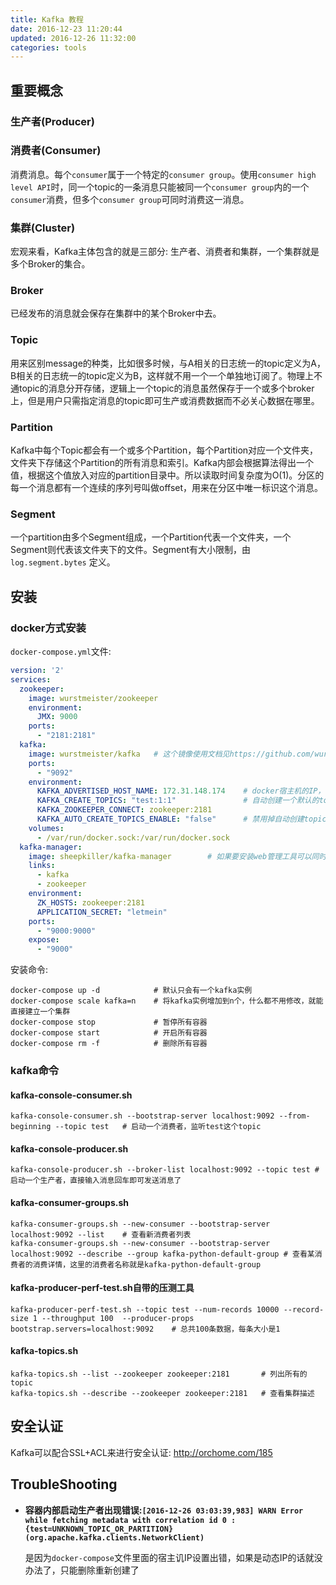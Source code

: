 ```yaml
---
title: Kafka 教程
date: 2016-12-23 11:20:44
updated: 2016-12-26 11:32:00
categories: tools
---
```



## 重要概念

### 生产者(Producer)

### 消费者(Consumer)

消费消息。每个`consumer`属于一个特定的`consumer group`。使用`consumer high level API`时，同一个topic的一条消息只能被同一个`consumer group`内的一个`consumer`消费，但多个`consumer group`可同时消费这一消息。

### 集群(Cluster)

宏观来看，Kafka主体包含的就是三部分: 生产者、消费者和集群，一个集群就是多个Broker的集合。

### Broker

已经发布的消息就会保存在集群中的某个Broker中去。

### Topic

用来区别message的种类，比如很多时候，与A相关的日志统一的topic定义为A，B相关的日志统一的topic定义为B，这样就不用一个一个单独地订阅了。物理上不通topic的消息分开存储，逻辑上一个topic的消息虽然保存于一个或多个broker上，但是用户只需指定消息的topic即可生产或消费数据而不必关心数据在哪里。

### Partition

Kafka中每个Topic都会有一个或多个Partition，每个Partition对应一个文件夹，文件夹下存储这个Partition的所有消息和索引。Kafka内部会根据算法得出一个值，根据这个值放入对应的partition目录中。所以读取时间复杂度为O(1)。分区的每一个消息都有一个连续的序列号叫做offset，用来在分区中唯一标识这个消息。

### Segment

一个partition由多个Segment组成，一个Partition代表一个文件夹，一个Segment则代表该文件夹下的文件。Segment有大小限制，由`log.segment.bytes` 定义。

## 安装

### docker方式安装

`docker-compose.yml`文件:

```yaml
version: '2'
services:
  zookeeper:
    image: wurstmeister/zookeeper
    environment:
      JMX: 9000
    ports:
      - "2181:2181"
  kafka:
    image: wurstmeister/kafka	# 这个镜像使用文档见https://github.com/wurstmeister/kafka-docker
    ports:
      - "9092"
    environment:
      KAFKA_ADVERTISED_HOST_NAME: 172.31.148.174	# docker宿主机的IP，直接ifconfig获取，这是重点，否则，在容器内部启动生产者消费者都会失败的
      KAFKA_CREATE_TOPICS: "test:1:1"				# 自动创建一个默认的topic
      KAFKA_ZOOKEEPER_CONNECT: zookeeper:2181
      KAFKA_AUTO_CREATE_TOPICS_ENABLE: "false"		# 禁用掉自动创建topic的功能，使用上面的镜像，kafka的参数设置都可以以这样的方式进行设置
    volumes:
      - /var/run/docker.sock:/var/run/docker.sock
  kafka-manager:
    image: sheepkiller/kafka-manager		# 如果要安装web管理工具可以同时安装这个，最后通过苏主机IP的9000端口进行访问，例如172.31.148.174:9000
    links:
      - kafka
      - zookeeper
    environment:
      ZK_HOSTS: zookeeper:2181
      APPLICATION_SECRET: "letmein"
    ports:
      - "9000:9000"
    expose:
      - "9000"
```

安装命令:

```shell
docker-compose up -d			# 默认只会有一个kafka实例
docker-compose scale kafka=n	# 将kafka实例增加到n个，什么都不用修改，就能直接建立一个集群
docker-compose stop				# 暂停所有容器
docker-compose start 			# 开启所有容器
docker-compose rm -f 			# 删除所有容器
```

### kafka命令

#### kafka-console-consumer.sh

```shell
kafka-console-consumer.sh --bootstrap-server localhost:9092 --from-beginning --topic test	# 启动一个消费者，监听test这个topic
```

#### kafka-console-producer.sh

```shell
kafka-console-producer.sh --broker-list localhost:9092 --topic test	# 启动一个生产者，直接输入消息回车即可发送消息了
```

#### kafka-consumer-groups.sh

```shell
kafka-consumer-groups.sh --new-consumer --bootstrap-server localhost:9092 --list	# 查看新消费者列表
kafka-consumer-groups.sh --new-consumer --bootstrap-server localhost:9092 --describe --group kafka-python-default-group	# 查看某消费者的消费详情，这里的消费者名称就是kafka-python-default-group
```

#### kafka-producer-perf-test.sh自带的压测工具

```shell
kafka-producer-perf-test.sh --topic test --num-records 10000 --record-size 1 --throughput 100  --producer-props bootstrap.servers=localhost:9092	# 总共100条数据，每条大小是1
```

#### kafka-topics.sh

```shell
kafka-topics.sh --list --zookeeper zookeeper:2181		# 列出所有的topic
kafka-topics.sh --describe --zookeeper zookeeper:2181	# 查看集群描述
```

## 安全认证

Kafka可以配合SSL+ACL来进行安全认证: http://orchome.com/185

## TroubleShooting

- **容器内部启动生产者出现错误:`[2016-12-26 03:03:39,983] WARN Error while fetching metadata with correlation id 0 : {test=UNKNOWN_TOPIC_OR_PARTITION} (org.apache.kafka.clients.NetworkClient)`**

  是因为`docker-compose`文件里面的宿主讥IP设置出错，如果是动态IP的话就没办法了，只能删除重新创建了

